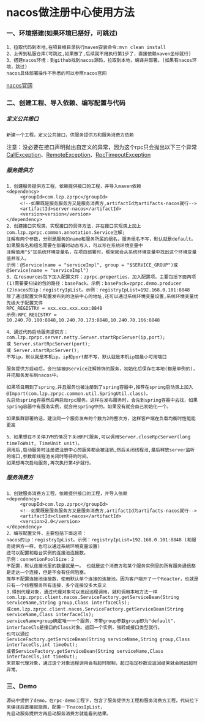 # nacos做注册中心使用方法

                
### 一、环境搭建(如果环境已搭好，可跳过)
    1、拉取代码到本地,在项目根目录执行maven安装命令:mvn clean install
    2、上传到私服仓库(可跳过,如果做了,后续就不用执行第1步了，直接依赖maven坐标就行)
    3、搭建nacos环境：到github找到nacos源码，拉取到本地，编译并部署。(如果有nacos环境，跳过)
    nacos具体部署操作不熟悉的可以参照nacos官网 
   [nacos官网](https://nacos.io/zh-cn/docs/quick-start.html)
### 二、创建工程、导入依赖、编写配置与代码
##### 定义公共接口
    新建一个工程，定义公共接口，供服务提供方和服务消费方依赖    
注意：没必要在接口声明抛出自定义的异常，因为这个rpc只会抛出以下三个异常[CallException](https://github.com/65487123/zprpc/blob/master/rpc-common/src/main/java/com/lzp/zprpc/common/exception/CallException.java)、[RemoteException](https://github.com/65487123/zprpc/blob/master/rpc-common/src/main/java/com/lzp/zprpc/common/exception/RemoteException.java)、[RpcTimeoutException](https://github.com/65487123/zprpc/blob/master/rpc-common/src/main/java/com/lzp/zprpc/common/exception/RpcTimeoutException.java)    

##### 服务提供方
    1、创建服务提供方工程，依赖提供接口的工程，并导入maven依赖
    <dependency>
         <groupId>com.lzp.zprpc</groupId>
         <!--如果既是服务服务方又是服务消费方,artifactId为artifacts-nacos就行-->
         <artifactId>server-nacos</artifactId>
         <version>version</version>
    </dependency>
    2、创建接口实现类，实现接口的具体方法，并在接口实现类上加上com.lzp.zprpc.common.annotation.Service注解;
    注解有两个参数，分别是服务的name和服务所属的组名，服务组名不写，默认就是default。如果服务名和组名需要在部署时动态写入，可以写在系统环境变量中
    注解值用"$"加系统环境变量名，在项目部署时，框架就会从系统环境变量中找出这个环境变量值并写入。
    示例：@Service(name = "serviceImpl", group = "$SERVICE_GROUP")或@Service(name = "serviceImpl")
    3、在resources包下加入配置文件：zprpc.properties，加入配置项。主要包括下面两项
    (1)需要要扫描的包的路径：basePack。示例：basePack=zprpc.demo.producer
    (2)nacos的ip：registryIpList。示例：registryIpList=192.168.0.101:8848
    除了通过配置文件配置发布到的注册中心的地址,还可以通过系统环境变量设置,系统环境变量优先级大于配置文件
    RPC_REGISTRY = xxx.xxx.xxx.xxx:8848
    示例:RPC_REGISTRY = 10.240.70.180:8848,10.240.70.173:8848,10.240.70.166:8848

    4、通过代码启动服务提供方：
    com.lzp.zprpc.server.netty.Server.startRpcServer(ip,port);
    或 Server.startRpcServer(port);
    或 Server.startRpcServer();
    不写ip，默认就是本机ip。ip和port都不写，默认就是本机ip加最小可用端口
    
    服务提供方启动后，会扫描被@Service注解修饰的服务，初始化后保存在本地(都是单例的)，并把服务发布到nacos中。
 
    如果项目用到了spring,并且服务也被注册到了spring容器中,推荐在spring启动类上加入@Import(com.lzp.zprpc.common.util.SpringUtil.class)。
    先启动spring容器然后再启动rpc服务。这样在发布服务时，会先到spring容器中去找，如果spring容器中有服务实例，就会用spring中的。如果没有就会自己初始化一个。
   
    如果集群部署的话，建议同一个服务发布的个数为2的整次方，这样客户端在负载均衡时性能能更高
    
    5、如果想在不关停JVM的情况下关闭RPC服务,可以调用Server.closeRpcServer(long timeToWait, TimeUnit unit)。
    调用后,启动服务时注册进注册中心的服务都会被注销,然后关闭线程池,最后释放server监听的端口,参数即线程池关闭时等待的时间。  
    如果想再次启动服务,再次执行第4步就行。
##### 服务消费方   
    1、创建服务消费方工程，依赖提供接口的工程，并导入依赖
    <dependency>
         <groupId>com.lzp.zprpc</groupId>
         <!--如果既是服务服务方又是服务消费方,artifactId为artifacts-nacos就行-->
         <artifactId>client-nacos</artifactId>
         <version>2.0</version>
    </dependency>
    2、编写配置文件，主要包括下面这项：
    nacos的ip：registryIpList。示例：registryIpList=192.168.0.101:8848 (和服务提供方一样，也可以通过系统环境变量设置)
    还可以配置和每台实例的连接池连接数。
    示例：connetionPoolSize：2
    不配置，默认连接池里的数量就是一。 也就是这个消费方和某个服务实例里的所有服务通信都是走这一个连接，但是不会有任何阻塞。
    推荐不配置连接池连接数，使用默认单个连接的连接池。因为客户端开了一个Reactor，也就是只有一个线程服务所有连接，多个连接没多大意义
    3.得到代理对象，通过代理对象可以发起远程调用，就和调用本地方法一样
    com.lzp.zprpc.client.nacos.ServiceFactory.getServiceBean(String serviceName,String group,Class interfaceCls);
    或com.lzp.zprpc.client.nacos.ServiceFactory.getServiceBean(String serviceName,Class interfaceCls);
    serviceName+group确定唯一一个服务，不带group参数group即为"default"，interfaceCls是接口的Class对象。返回一个实例，强转成接口类型就行。
    也可以通过
    ServiceFactory.getServiceBean(String serviceName,String group,Class interfaceCls,int timeOut);
    或者ServiceFactory.getServiceBean(String serviceName,Class interfaceCls,int timeOut);
    来获取代理对象，通过这个对象远程调用会有超时限制，超过指定秒数没返回结果就会抛出超时异常。
   
 ### 三、Demo 
    源码中提供了demo，在rpc-demo工程下，包含了服务提供方工程和服务消费方工程，代码拉下来编译后直接就能跑，配置一下nacosIpList，
    先启动服务提供方再启动服务消费方就能看到结果。


